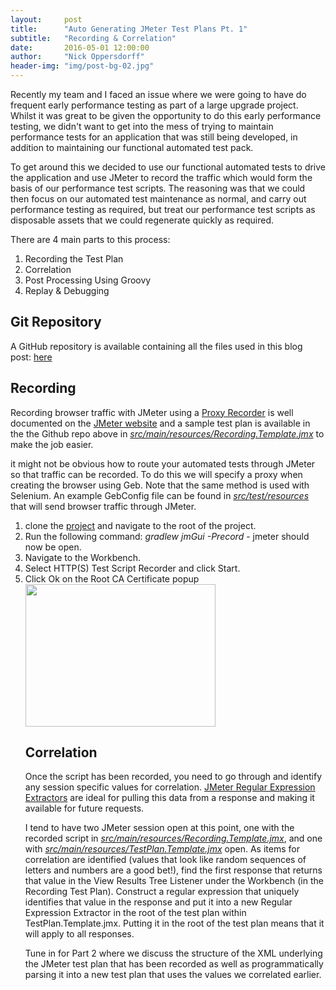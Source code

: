 ```yaml
---
layout:     post
title:      "Auto Generating JMeter Test Plans Pt. 1"
subtitle:   "Recording & Correlation"
date:       2016-05-01 12:00:00
author:     "Nick Oppersdorff"
header-img: "img/post-bg-02.jpg"
---
```


<p>Recently my team and I faced an issue where we were going to have do frequent early performance testing as part of a large upgrade project.  Whilst it was great to be given the opportunity to do this early performance testing, we didn't want to get into the mess of trying to maintain performance tests for an application that was still being developed, in addition to maintaining our functional automated test pack.</p>

<p>To get around this we decided to use our functional automated tests to drive the application and use JMeter to record the traffic which would form the basis of our performance test scripts.  The reasoning was that we could then focus on our automated test maintenance as normal, and carry out performance testing as required, but treat our performance test scripts as disposable assets that we could regenerate quickly as required.</p>

<p>There are 4 main parts to this process:
<ol>
<li>Recording the Test Plan</li>
<li>Correlation</li>
<li>Post Processing Using Groovy</li>
<li>Replay & Debugging</li>
</ol></p>

<h2>Git Repository</h2>
<p>A GitHub repository is available containing all the files used in this blog post:  <a href="https://github.com/testworx/jmeter-test-plan-generator">here</a></p>

<h2>Recording</h2>
<p>Recording browser traffic with JMeter using a <a href="http://jmeter.apache.org/usermanual/component_reference.html#HTTP(S)_Test_Script_Recorder">Proxy Recorder</a> is well documented on the <a href="http://jmeter.apache.org/usermanual/jmeter_proxy_step_by_step.pdf">JMeter website</a> and a sample test plan is available in the the Github repo above in <a href="https://github.com/testworx/jmeter-test-plan-generator/blob/master/src/main/resources/Recording.Template.jmx"><i>src/main/resources/Recording.Template.jmx</i></a> to make the job easier.</p>
<p>it might not be obvious how to route your automated tests through JMeter so that traffic can be recorded.  To do this we will specify a proxy when creating the browser using Geb.  Note that the same method is used with Selenium.  An example GebConfig file can be found in <a href="https://github.com/testworx/jmeter-test-plan-generator/blob/master/src/test/resources/GebConfig.groovy"><i>src/test/resources</i></a> that will send browser traffic through JMeter.</p>

<p>
<ol>
<li>clone the <a href="https://github.com/testworx/jmeter-test-plan-generator">project</a> and navigate to the root of the project.</li>
<li>Run the following command:  <i>gradlew jmGui -Precord</i> - jmeter should now be open.</li>
<li>Navigate to the Workbench.</li>
<li>Select HTTP(S) Test Script Recorder and click Start.</li>
<li>Click Ok on the Root CA Certificate popup<br>
<img src="{{  site.url  }}/assets/img/jmeter_test_plans/ca_cert_popup.jpg" style="width:304px;height:228px;" />
<![CA Popup]({{  site.url  }}/assets/img/jmeter_test_plans/ca_cert_popup.jpg)</li>


<h2>Correlation</h2>
<p>Once the script has been recorded, you need to go through and identify any session specific values for correlation.  <a href="http://jmeter.apache.org/usermanual/component_reference.html#Regular_Expression_Extractor">JMeter Regular Expression Extractors</a> are ideal for pulling this data from a response and making it available for future requests.</p>
<p>I tend to have two JMeter session open at this point, one with the recorded script in <a href="https://github.com/testworx/jmeter-test-plan-generator/blob/master/src/main/resources/Recording.Template.jmx"><i>src/main/resources/Recording.Template.jmx</i></a>, and one with <a href="https://github.com/testworx/jmeter-test-plan-generator/blob/master/src/main/resources/TestPlan.Template.jmx"><i>src/main/resources/TestPlan.Template.jmx</i></a> open.  As items for correlation are identified (values that look like random sequences of letters and numbers are a good bet!), find the first response that returns that value in the View Results Tree Listener under the Workbench (in the Recording Test Plan).  Construct a regular expression that uniquely identifies that value in the response and put it into a new Regular Expression Extractor in the root of the test plan within TestPlan.Template.jmx.  Putting it in the root of the test plan means that it will apply to all responses.</p>

<p>Tune in for Part 2 where we discuss the structure of the XML underlying the JMeter test plan that has been recorded as well as programmatically parsing it into a new test plan that uses the values we correlated earlier.</P>
